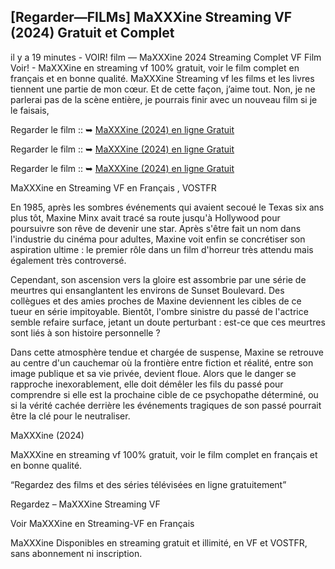 ## [Regarder—FILMs] MaXXXine Streaming VF (2024) Gratuit et Complet

il y a 19 minutes - VOIR! film — MaXXXine 2024 Streaming Complet VF Film Voir! - MaXXXine en streaming vf 100% gratuit, voir le film complet en français et en bonne qualité. MaXXXine Streaming vf les films et les livres tiennent une partie de mon cœur. Et de cette façon, j’aime tout. Non, je ne parlerai pas de la scène entière, je pourrais finir avec un nouveau film si je le faisais,

Regarder le film :: ➥ [MaXXXine (2024) en ligne Gratuit](https://cornercinema.com/fr/movie/1023922)

Regarder le film :: ➥ [MaXXXine (2024) en ligne Gratuit](https://cornercinema.com/fr/movie/1023922)

Regarder le film :: ➥ [MaXXXine (2024) en ligne Gratuit](https://cornercinema.com/fr/movie/1023922)

MaXXXine en Streaming VF en Français , VOSTFR

En 1985, après les sombres événements qui avaient secoué le Texas six ans plus tôt, Maxine Minx avait tracé sa route jusqu'à Hollywood pour poursuivre son rêve de devenir une star. Après s'être fait un nom dans l'industrie du cinéma pour adultes, Maxine voit enfin se concrétiser son aspiration ultime : le premier rôle dans un film d'horreur très attendu mais également très controversé.

Cependant, son ascension vers la gloire est assombrie par une série de meurtres qui ensanglantent les environs de Sunset Boulevard. Des collègues et des amies proches de Maxine deviennent les cibles de ce tueur en série impitoyable. Bientôt, l'ombre sinistre du passé de l'actrice semble refaire surface, jetant un doute perturbant : est-ce que ces meurtres sont liés à son histoire personnelle ?

Dans cette atmosphère tendue et chargée de suspense, Maxine se retrouve au centre d'un cauchemar où la frontière entre fiction et réalité, entre son image publique et sa vie privée, devient floue. Alors que le danger se rapproche inexorablement, elle doit démêler les fils du passé pour comprendre si elle est la prochaine cible de ce psychopathe déterminé, ou si la vérité cachée derrière les événements tragiques de son passé pourrait être la clé pour le neutraliser.

MaXXXine (2024)

MaXXXine en streaming vf 100% gratuit, voir le film complet en français et en bonne qualité.

“Regardez des films et des séries télévisées en ligne gratuitement”

Regardez – MaXXXine Streaming VF

Voir MaXXXine en Streaming-VF en Français

MaXXXine Disponibles en streaming gratuit et illimité, en VF et VOSTFR, sans abonnement ni inscription.
